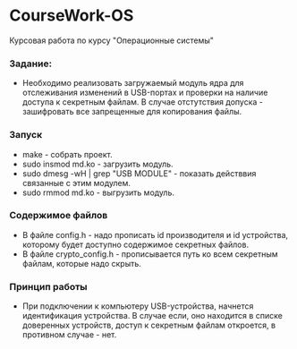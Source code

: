 # CourseWork-OS
Курсовая работа по курсу "Операционные системы"
### Задание: 
+ Необходимо реализовать загружаемый модуль ядра для отслеживания изменений в USB-портах и проверки на наличие доступа к секретным файлам. В случае отстутствия допуска - зашифровать все запрещенные для копирования файлы.
### Запуск
+ make - собрать проект.
+ sudo insmod md.ko - загрузить модуль.
+ sudo dmesg -wH | grep "USB MODULE" - показать действвия связанные с этим модулем.
+ sudo rmmod md.ko - выгрузить модуль.
### Содержимое файлов
+ В файле config.h - надо прописать id производителя и id устройства, которому будет доступно содержимое секретных файлов.
+ В файле crypto_config.h  - прописывается путь ко всем секретным файлам, которые надо скрыть. 
### Принцип работы
+ При подключении к компьютеру USB-устройства, начнется идентификация устройства. В случае если, оно находится в списке доверенных устройств, доступ к секретным файлам откроется, в противном случае - нет.
